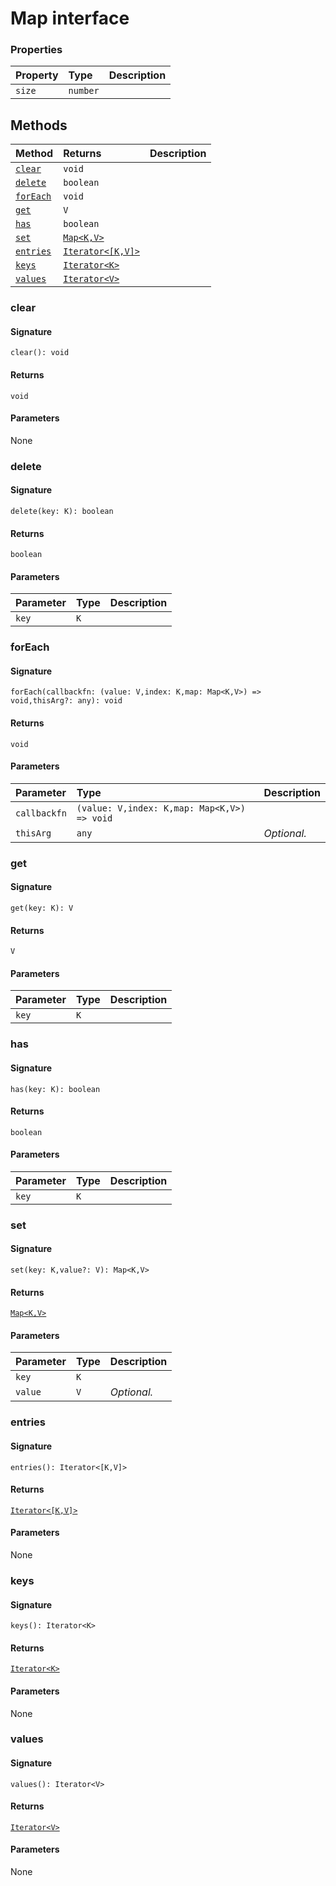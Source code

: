 # Map interface










### Properties

| Property	   | Type	| Description|
|:-------------|:-------|:-----------|
|`size`      | `number` |  |




## Methods

| Method	   |  Returns	| Description|
|:-------------|:-------|:-----------|
|[`clear`](#clear)      | `void` |  |
|[`delete`](#delete)      | `boolean` |  |
|[`forEach`](#foreach)      | `void` |  |
|[`get`](#get)      | `V` |  |
|[`has`](#has)      | `boolean` |  |
|[`set`](#set)      | [`Map<K,V>`](map.md) |  |
|[`entries`](#entries)      | [`Iterator<[K,V]>`](iterator.md) |  |
|[`keys`](#keys)      | [`Iterator<K>`](iterator.md) |  |
|[`values`](#values)      | [`Iterator<V>`](iterator.md) |  |



### clear



#### Signature
`clear(): void`

#### Returns
`void`


#### Parameters
None


### delete



#### Signature
`delete(key: K): boolean`

#### Returns
`boolean`


#### Parameters


| Parameter	   | Type    | Description |
|:-------------|:---------------|:------------|
| `key`    | `K` |  |


### forEach



#### Signature
`forEach(callbackfn: (value: V,index: K,map: Map<K,V>) => void,thisArg?: any): void`

#### Returns
`void`


#### Parameters


| Parameter	   | Type    | Description |
|:-------------|:---------------|:------------|
| `callbackfn`    | `(value: V,index: K,map: Map<K,V>) => void` |  |
| `thisArg`    | `any` | _Optional._ |


### get



#### Signature
`get(key: K): V`

#### Returns
`V`


#### Parameters


| Parameter	   | Type    | Description |
|:-------------|:---------------|:------------|
| `key`    | `K` |  |


### has



#### Signature
`has(key: K): boolean`

#### Returns
`boolean`


#### Parameters


| Parameter	   | Type    | Description |
|:-------------|:---------------|:------------|
| `key`    | `K` |  |


### set



#### Signature
`set(key: K,value?: V): Map<K,V>`

#### Returns
[`Map<K,V>`](map.md)


#### Parameters


| Parameter	   | Type    | Description |
|:-------------|:---------------|:------------|
| `key`    | `K` |  |
| `value`    | `V` | _Optional._ |


### entries



#### Signature
`entries(): Iterator<[K,V]>`

#### Returns
[`Iterator<[K,V]>`](iterator.md)


#### Parameters
None


### keys



#### Signature
`keys(): Iterator<K>`

#### Returns
[`Iterator<K>`](iterator.md)


#### Parameters
None


### values



#### Signature
`values(): Iterator<V>`

#### Returns
[`Iterator<V>`](iterator.md)


#### Parameters
None

